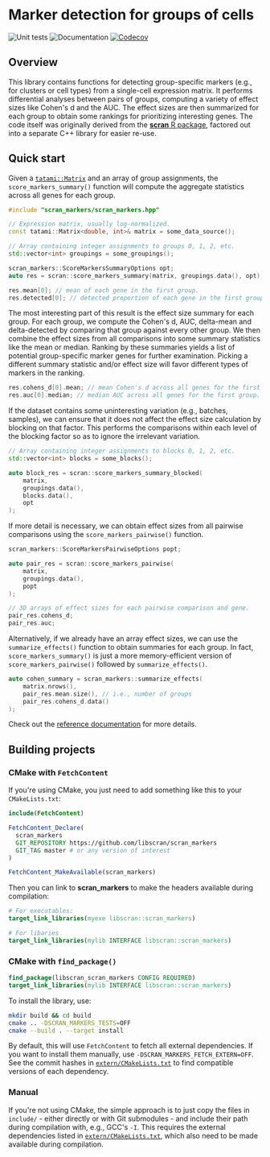 # Marker detection for groups of cells

![Unit tests](https://github.com/libscran/scran_markers/actions/workflows/run-tests.yaml/badge.svg)
![Documentation](https://github.com/libscran/scran_markers/actions/workflows/doxygenate.yaml/badge.svg)
[![Codecov](https://codecov.io/gh/libscran/scran_markers/graph/badge.svg?token=iL6GuHkCjz)](https://codecov.io/gh/libscran/scran_markers)

## Overview

This library contains functions for detecting group-specific markers (e.g., for clusters or cell types) from a single-cell expression matrix.
It performs differential analyses between pairs of groups, computing a variety of effect sizes like Cohen's d and the AUC.
The effect sizes are then summarized for each group to obtain some rankings for prioritizing interesting genes.
The code itself was originally derived from the [**scran** R package](https://bioconductor.org/packages/scran),
factored out into a separate C++ library for easier re-use.

## Quick start

Given a [`tatami::Matrix`](https://github.com/tatami-inc/tatami) and an array of group assignments,
the `score_markers_summary()` function will compute the aggregate statistics across all genes for each group.

```cpp
#include "scran_markers/scran_markers.hpp"

// Expression matrix, usually log-normalized.
const tatami::Matrix<double, int>& matrix = some_data_source();

// Array containing integer assignments to groups 0, 1, 2, etc.
std::vector<int> groupings = some_groupings();

scran_markers::ScoreMarkersSummaryOptions opt;
auto res = scran::score_markers_summary(matrix, groupings.data(), opt);

res.mean[0]; // mean of each gene in the first group.
res.detected[0]; // detected proportion of each gene in the first group.
```

The most interesting part of this result is the effect size summary for each group.
For each group, we compute the Cohen's d, AUC, delta-mean and delta-detected by comparing that group against every other group.
We then combine the effect sizes from all comparisons into some summary statistics like the mean or median.
Ranking by these summaries yields a list of potential group-specific marker genes for further examination.
Picking a different summary statistic and/or effect size will favor different types of markers in the ranking.

```cpp
res.cohens_d[0].mean; // mean Cohen's d across all genes for the first group
res.auc[0].median; // median AUC across all genes for the first group.
```

If the dataset contains some uninteresting variation (e.g., batches, samples),
we can ensure that it does not affect the effect size calculation by blocking on that factor.
This performs the comparisons within each level of the blocking factor so as to ignore the irrelevant variation.

```cpp
// Array containing integer assignments to blocks 0, 1, 2, etc.
std::vector<int> blocks = some_blocks();

auto block_res = scran::score_markers_summary_blocked(
    matrix,
    groupings.data(), 
    blocks.data(),
    opt
);
```

If more detail is necessary, we can obtain effect sizes from all pairwise comparisons using the `score_markers_pairwise()` function.

```cpp
scran_markers::ScoreMarkersPairwiseOptions popt;

auto pair_res = scran::score_markers_pairwise(
    matrix,
    groupings.data(),
    popt
);

// 3D arrays of effect sizes for each pairwise comparison and gene.
pair_res.cohens_d;
pair_res.auc; 
```

Alternatively, if we already have an array effect sizes, we can use the `summarize_effects()` function to obtain summaries for each group.
In fact, `score_markers_summary()` is just a more memory-efficient version of `score_markers_pairwise()` followed by `summarize_effects()`.

```cpp
auto cohen_summary = scran_markers::summarize_effects(
    matrix.nrows(),
    pair_res.mean.size(), // i.e., number of groups
    pair_res.cohens_d.data()
);
```

Check out the [reference documentation](https://libscran.github.io/scran_markers) for more details.

## Building projects

### CMake with `FetchContent`

If you're using CMake, you just need to add something like this to your `CMakeLists.txt`:

```cmake
include(FetchContent)

FetchContent_Declare(
  scran_markers
  GIT_REPOSITORY https://github.com/libscran/scran_markers
  GIT_TAG master # or any version of interest
)

FetchContent_MakeAvailable(scran_markers)
```

Then you can link to **scran_markers** to make the headers available during compilation:

```cmake
# For executables:
target_link_libraries(myexe libscran::scran_markers)

# For libaries
target_link_libraries(mylib INTERFACE libscran::scran_markers)
```

### CMake with `find_package()`

```cmake
find_package(libscran_scran_markers CONFIG REQUIRED)
target_link_libraries(mylib INTERFACE libscran::scran_markers)
```

To install the library, use:

```sh
mkdir build && cd build
cmake .. -DSCRAN_MARKERS_TESTS=OFF
cmake --build . --target install
```

By default, this will use `FetchContent` to fetch all external dependencies.
If you want to install them manually, use `-DSCRAN_MARKERS_FETCH_EXTERN=OFF`.
See the commit hashes in [`extern/CMakeLists.txt`](extern/CMakeLists.txt) to find compatible versions of each dependency.

### Manual

If you're not using CMake, the simple approach is to just copy the files in `include/` - either directly or with Git submodules - and include their path during compilation with, e.g., GCC's `-I`.
This requires the external dependencies listed in [`extern/CMakeLists.txt`](extern/CMakeLists.txt), which also need to be made available during compilation.
